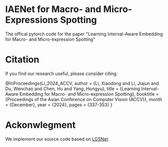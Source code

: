 # IAENet for Macro- and Micro-Expressions Spotting
The offical pytorch code for the paper "Learning Interval-Aware Embedding for Macro- and Micro-expression Spotting" 
# Citation
If you find our research useful, please consider citing:

@InProceedings{Li_2024_ACCV,
    author    = {Li, Xiaodong and Li, Jiajun and Du, Wenchao and Chen, Hu and Yang, Hongyu},
    title     = {Learning Interval-Aware Embedding for Macro- and Micro-expression Spotting},
    booktitle = {Proceedings of the Asian Conference on Computer Vision (ACCV)},
    month     = {December},
    year      = {2024},
    pages     = {337-353}
}
# Ackonwlegment
We implement our source code based on [LGSNet](https://github.com/williamlee91/LGSNet.git).
